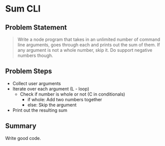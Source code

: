 # Sum CLI

## Problem Statement

> Write a node program that takes in an unlimited number of command line arguments, goes through each and prints out the sum of them. If any argument is not a whole number, skip it. Do support negative numbers though.

## Problem Steps

- Collect user arguments
- Iterate over each argument (L - loop)
  - Check if number is whole or not (C in conditionals)
    - if whole: Add two numbers together
    - else: Skip the argument
- Print out the resulting sum

## Summary

Write good code.
